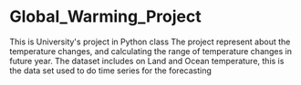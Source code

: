 # Global_Warming_Project
This is University's project in Python class
The project represent about the temperature changes, and calculating the range of temperature changes in future year. 
The dataset includes on Land and Ocean temperature, this is the data set used to do time series for the forecasting
